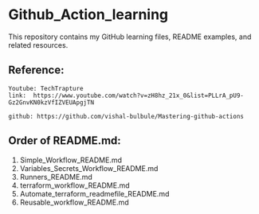 # Github_Action_learning
This repository contains my GitHub learning files, README examples, and related resources.

## Reference:

```
Youtube: TechTrapture
link:  https://www.youtube.com/watch?v=zH8hz_21x_0&list=PLLrA_pU9-Gz2GnvKN0kzVfIZVEUApgjTN

github: https://github.com/vishal-bulbule/Mastering-github-actions

```


## Order of README.md:

1. Simple_Workflow_README.md
2. Variables_Secrets_Workflow_README.md
3. Runners_README.md
4. terraform_workflow_README.md
5. Automate_terraform_readmefile_README.md
6. Reusable_workflow_README.md